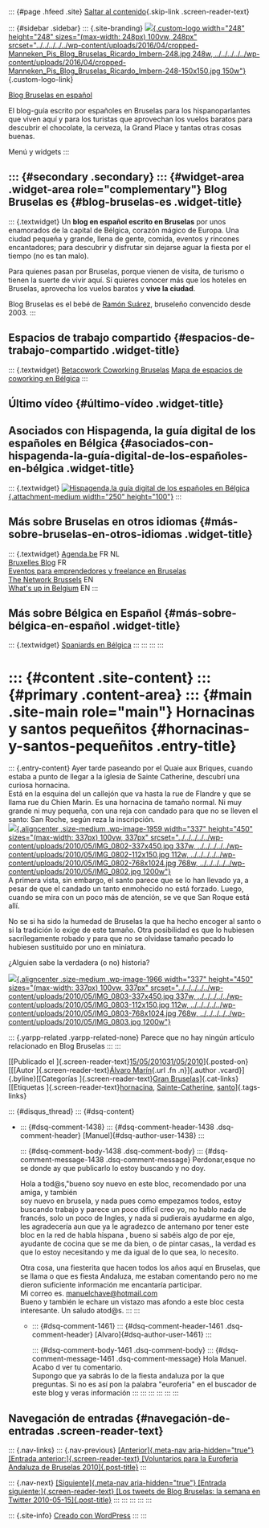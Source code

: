 ::: {#page .hfeed .site}
[Saltar al
contenido](../../../../../index.html?p=1960#content){.skip-link
.screen-reader-text}

::: {#sidebar .sidebar}
::: {.site-branding}
[![](../../../../../wp-content/uploads/2016/04/cropped-Manneken_Pis_Blog_Bruselas_Ricardo_Imbern-248.jpg){.custom-logo
width="248" height="248" sizes="(max-width: 248px) 100vw, 248px"
srcset="../../../../../wp-content/uploads/2016/04/cropped-Manneken_Pis_Blog_Bruselas_Ricardo_Imbern-248.jpg 248w, ../../../../../wp-content/uploads/2016/04/cropped-Manneken_Pis_Blog_Bruselas_Ricardo_Imbern-248-150x150.jpg 150w"}](../../../../../index.html){.custom-logo-link}

[Blog Bruselas en español](../../../../../index.html)

El blog-guía escrito por españoles en Bruselas para los hispanoparlantes
que viven aquí y para los turistas que aprovechan los vuelos baratos
para descubrir el chocolate, la cerveza, la Grand Place y tantas otras
cosas buenas.

Menú y widgets
:::

::: {#secondary .secondary}
::: {#widget-area .widget-area role="complementary"}
Blog Bruselas es {#blog-bruselas-es .widget-title}
----------------

::: {.textwidget}
Un **blog en español escrito en Bruselas** por unos enamorados de la
capital de Bélgica, corazón mágico de Europa. Una ciudad pequeña y
grande, llena de gente, comida, eventos y rincones encantadores; para
descubrir y disfrutar sin dejarse aguar la fiesta por el tiempo (no es
tan malo).

Para quienes pasan por Bruselas, porque vienen de visita, de turismo o
tienen la suerte de vivir aquí. Sí quieres conocer más que los hoteles
en Bruselas, aprovecha los vuelos baratos y **vive la ciudad**.

Blog Bruselas es el bebé de [Ramón Suárez](http://www.ramonsuarez.com),
bruseleño convencido desde 2003.
:::

Espacios de trabajo compartido {#espacios-de-trabajo-compartido .widget-title}
------------------------------

::: {.textwidget}
[Betacowork Coworking Bruselas](http://www.betacowork.com) [Mapa de
espacios de coworking en Bélgica](http://coworkingbelgium.com)
:::

Último vídeo {#último-vídeo .widget-title}
------------

Asociados con Hispagenda, la guía digital de los españoles en Bélgica {#asociados-con-hispagenda-la-guía-digital-de-los-españoles-en-bélgica .widget-title}
---------------------------------------------------------------------

::: {.textwidget}
[![Hispagenda,la guía digital de los españoles en
Bélgica](../../../../../wp-content/uploads/2010/04/Hispagenda-250px.gif "Hispagenda, la guía digital de los españoles en Bélgica"){.attachment-medium
width="250" height="100"}](http://www.hispagenda.com)
:::

Más sobre Bruselas en otros idiomas {#más-sobre-bruselas-en-otros-idiomas .widget-title}
-----------------------------------

::: {.textwidget}
[Agenda.be](http://www.agenda.be) FR NL\
[Bruxelles Blog](http://www.bxlblog.be/) FR\
[Eventos para emprendedores y freelance en
Bruselas](http://www.betacowork.com/events/)\
[The Network
Brussels](http://groups.yahoo.com/group/TheNetworkBrussels/) EN\
[What\'s up in Belgium](http://www.whatsupin.be/) EN
:::

Más sobre Bélgica en Español {#más-sobre-bélgica-en-español .widget-title}
----------------------------

::: {.textwidget}
[Spaniards en Bélgica](http://www.spaniards.es/paises/belgica)
:::
:::
:::
:::

::: {#content .site-content}
::: {#primary .content-area}
::: {#main .site-main role="main"}
Hornacinas y santos pequeñitos {#hornacinas-y-santos-pequeñitos .entry-title}
==============================

::: {.entry-content}
Ayer tarde paseando por el Quaie aux Briques, cuando estaba a punto de
llegar a la iglesia de Sainte Catherine, descubrí una curiosa
hornacina.\
Está en la esquina del un callejón que va hasta la rue de Flandre y que
se llama rue du Chien Marin. Es una hornacina de tamaño normal. Ni muy
grande ni muy pequeña, con una reja con candado para que no se lleven el
santo: San Roche, según reza la inscripción.\
[![](../../../../../wp-content/uploads/2010/05/IMG_0802-337x450.jpg){.aligncenter
.size-medium .wp-image-1959 width="337" height="450"
sizes="(max-width: 337px) 100vw, 337px"
srcset="../../../../../wp-content/uploads/2010/05/IMG_0802-337x450.jpg 337w, ../../../../../wp-content/uploads/2010/05/IMG_0802-112x150.jpg 112w, ../../../../../wp-content/uploads/2010/05/IMG_0802-768x1024.jpg 768w, ../../../../../wp-content/uploads/2010/05/IMG_0802.jpg 1200w"}](http://www.blogbruselas.com/2010/05/hornacinas-y-santos-pequenitos-2.html/img_0802)\
A primera vista, sin embargo, el santo parece que se lo han llevado ya,
a pesar de que el candado un tanto enmohecido no está forzado. Luego,
cuando se mira con un poco más de atención, se ve que San Roque está
allí.

No se si ha sido la humedad de Bruselas la que ha hecho encoger al santo
o si la tradición lo exige de este tamaño. Otra posibilidad es que lo
hubiesen sacrílegamente robado y para que no se olvidase tamaño pecado
lo hubiesen sustituido por uno en miniatura.

¿Alguien sabe la verdadera (o no) historia?

[![](../../../../../wp-content/uploads/2010/05/IMG_0803-337x450.jpg){.aligncenter
.size-medium .wp-image-1966 width="337" height="450"
sizes="(max-width: 337px) 100vw, 337px"
srcset="../../../../../wp-content/uploads/2010/05/IMG_0803-337x450.jpg 337w, ../../../../../wp-content/uploads/2010/05/IMG_0803-112x150.jpg 112w, ../../../../../wp-content/uploads/2010/05/IMG_0803-768x1024.jpg 768w, ../../../../../wp-content/uploads/2010/05/IMG_0803.jpg 1200w"}](http://www.blogbruselas.com/2010/05/hornacinas-y-santos-pequenitos.html/img_0803)

::: {.yarpp-related .yarpp-related-none}
Parece que no hay ningún artículo relacionado en Blog Bruselas
:::
:::

[[Publicado el
]{.screen-reader-text}[15/05/201031/05/2010](../../../../../index.html?p=1960)]{.posted-on}[[[Autor
]{.screen-reader-text}[Álvaro
Marín](../../../../../index.html?author=4){.url .fn .n}]{.author
.vcard}]{.byline}[[Categorías ]{.screen-reader-text}[Gran
Bruselas](../../../../category/gran-bruselas/index.html)]{.cat-links}[[Etiquetas
]{.screen-reader-text}[hornacina](../../../../tag/hornacina/index.html),
[Sainte-Catherine](../../../../tag/sainte-catherine/index.html),
[santo](../../../../tag/santo/index.html)]{.tags-links}

::: {#disqus_thread}
::: {#dsq-content}
-   ::: {#dsq-comment-1438}
    ::: {#dsq-comment-header-1438 .dsq-comment-header}
    [Manuel]{#dsq-author-user-1438}
    :::

    ::: {#dsq-comment-body-1438 .dsq-comment-body}
    ::: {#dsq-comment-message-1438 .dsq-comment-message}
    Perdonar,esque no se donde ay que publicarlo lo estoy buscando y no
    doy.

    Hola a tod\@s,"bueno soy nuevo en este bloc, recomendado por una
    amiga, y también\
    soy nuevo en brusela, y nada pues como empezamos todos, estoy
    buscando trabajo y parece un poco difícil creo yo, no hablo nada de
    francés, solo un poco de Ingles, y nada si pudierais ayudarme en
    algo, les agradecería aun que ya le agradezco de antemano por tener
    este bloc en la red de habla hispana , bueno si sabéis algo de por
    eje, ayudante de cocina que se me da bien, o de pintar casas,, la
    verdad es que lo estoy necesitando y me da igual de lo que sea, lo
    necesito.

    Otra cosa, una fiesterita que hacen todos los años aquí en Bruselas,
    que se llama o que es fiesta Andaluza, me estaban comentando pero no
    me dieron suficiente información me encantaría participar.\
    Mi correo es. <manuelchave@hotmail.com>\
    Bueno y también le echare un vistazo mas afondo a este bloc cesta
    interesante. Un saludo atod\@s.
    :::
    :::

    -   ::: {#dsq-comment-1461}
        ::: {#dsq-comment-header-1461 .dsq-comment-header}
        [Alvaro]{#dsq-author-user-1461}
        :::

        ::: {#dsq-comment-body-1461 .dsq-comment-body}
        ::: {#dsq-comment-message-1461 .dsq-comment-message}
        Hola Manuel.\
        Acabo d ver tu comentario.\
        Supongo que ya sabrás lo de la fiesta andaluza por la que
        preguntas. Si no es así pon la palabra "euroferia" en el
        buscador de este blog y veras información
        :::
        :::
        :::
    :::
:::
:::

Navegación de entradas {#navegación-de-entradas .screen-reader-text}
----------------------

::: {.nav-links}
::: {.nav-previous}
[[Anterior]{.meta-nav aria-hidden="true"} [Entrada
anterior:]{.screen-reader-text} [Voluntarios para la Euroferia Andaluza
de Bruselas 2010]{.post-title}](../../../../../index.html?p=1952)
:::

::: {.nav-next}
[[Siguiente]{.meta-nav aria-hidden="true"} [Entrada
siguiente:]{.screen-reader-text} [Los tweets de Blog Bruselas: la semana
en Twitter 2010-05-15]{.post-title}](../../../../../index.html?p=1975)
:::
:::
:::
:::
:::

::: {.site-info}
[Creado con WordPress](https://es.wordpress.org/)
:::
:::
